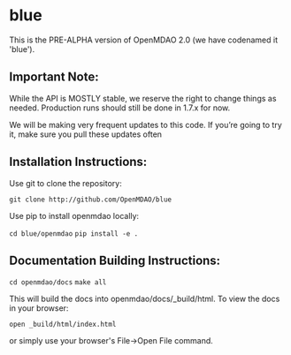 # blue
This is the PRE-ALPHA version of OpenMDAO 2.0
(we have codenamed it 'blue').

Important Note:
---------------

While the API is MOSTLY stable, we reserve the right to change things as needed.
Production runs should still be done in 1.7.x for now.

We will be making very frequent updates to this code. If you’re going to try it,
make sure you pull these updates often

Installation Instructions:
--------------------------

Use git to clone the repository:

`git clone http://github.com/OpenMDAO/blue`

Use pip to install openmdao locally:

`cd blue/openmdao`
`pip install -e .`


Documentation Building Instructions:
------------------------------------

`cd openmdao/docs`
`make all`

This will build the docs into openmdao/docs/_build/html.
To view the docs in your browser:

`open _build/html/index.html`

or simply use your browser's File->Open File command.
